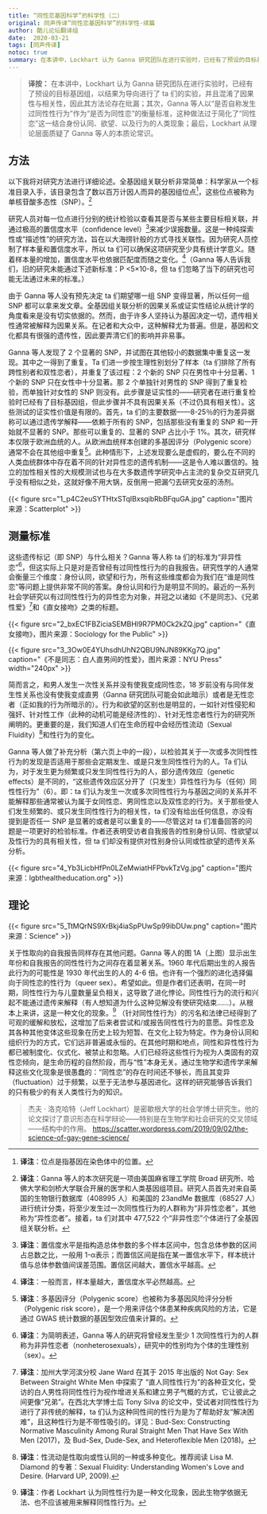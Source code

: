 ```yaml
---
title: “同性恋基因科学”的科学性（二）
original: 同声传译“同性恋基因科学”的科学性·续篇
author: 酷儿论坛翻译组
date:  2020-03-21
tags: [同声传译]
notoc: true
summary: 在本讲中，Lockhart 认为 Ganna 研究团队在进行实验时，已经有了预设的目标基因组，以结果为导向进行了 ta 们的实验，并且混淆了因果性与相关性，因此其方法论存在纰漏。
---
```


> **译按：**
> 在本讲中，Lockhart 认为 Ganna 研究团队在进行实验时，已经有了预设的目标基因组，以结果为导向进行了 ta 们的实验，并且混淆了因果性与相关性，因此其方法论存在纰漏；其次，Ganna 等人以“是否自称发生过同性性行为”作为“是否为同性恋”的衡量标准，这种做法过于简化了“同性恋”这一结合身份认同、欲望、以及行为的人类现象；最后，Lockhart 从理论层面质疑了 Ganna 等人的本质论常识。

## 方法

以下我将对研究方法进行详细论述。全基因组关联分析非常简单：科学家从一个标准目录入手，该目录包含了数以百万计因人而异的基因组位点[^1]，这些位点被称为单核苷酸多态性（SNP）。[^2]

研究人员对每一位点进行分别的统计检验以查看其是否与某些主要目标相关联，并通过极高的置信度水平（confidence level）[^3]来减少误报数量。这是一种纯探索性或“描述性”的研究方法，旨在以大海捞针般的方式寻找关联性。因为研究人员控制了样本量和置信度水平，所以 ta 们可以确保这项研究至少具有统计学意义。随着样本量的增加，置信度水平也依据匹配度而随之变化。[^4]（Ganna 等人告诉我们，旧的研究未能通过下述新标准：P <5×10-8，但 ta 们忽略了当下的研究也可能无法通过未来的标准。）

由于 Ganna 等人没有预先决定 ta 们期望哪一组 SNP 变得显著，所以任何一组 SNP 都可以拿来发文章。全基因组关联分析的因果关系或证实性结论从统计学的角度看来是没有切实依据的。然而，由于许多人坚持认为基因决定一切，遗传相关性通常被解释为因果关系。在记者和大众中，这种解释尤为普遍。但是，基因和文化都具有很强的遗传性，因此要弄清它们的影响并非易事。

Ganna 等人发现了 2 个显著的 SNP，并试图在其他较小的数据集中重复这一发现。其中之一得到了重复。Ta 们进一步按生理性别划分了样本（ta 们排除了所有跨性别者和双性恋者），并重复了该过程：2 个新的 SNP 只在男性中十分显著、1 个新的 SNP 只在女性中十分显著。那 2 个单独针对男性的 SNP 得到了重复检验，而单独针对女性的 SNP 则没有。此步骤是证实性的——研究者在进行重复检验时已经有了目标基因组，但此步骤并不具有因果关系（不过仍具有相关性）。这些测试的证实性价值是有限的。首先，ta 们的主要数据——8-25％的行为差异据称可以通过遗传学解释——依赖于所有的 SNP，包括那些没有重复的 SNP 和一开始就不显著的 SNP。那些可以重复的、显著的 SNP 占比小于 1%。其次，研究样本仅限于欧洲血统的人。从欧洲血统样本创建的多基因评分（Polygenic score）通常不会在其他组中重复[^5]。此种情形下，上述发现要么是虚假的，要么在不同的人类血统群体中存在着不同的针对异性恋的遗传机制——这是令人难以置信的。独立的加性相关性的大规模测试也与在大多数遗传学研究中占主流的复杂交互研究几乎没有相似之处，这就好像不用大锅，反倒用一把漏勺去研究女巫的汤剂。

{{< figure src="1_p4C2euSYTHtxSTqIBxsqibRbBFquGA.jpg" caption="图片来源：Scatterplot" >}}

## 测量标准

这些遗传标记（即 SNP）与什么相关？Ganna 等人称 ta 们的标准为“非异性恋”[^6]，但这实际上只是对是否曾经有过同性性行为的自我报告。研究性学的人通常会衡量三个维度：身份认同，欲望和行为，所有这些维度都会为我们在“谁是同性恋”等问题上提供非常不同的答案。身份认同和行为是明显不同的。最近的一系列社会学研究以有过同性性行为的异性恋为对象，并冠之以诸如《不是同志》、《兄弟性爱》[^7]和《直女接吻》之类的标题。

{{< figure src="2_bxEC1FBZiciaSEMBHl9R7PM0Ck2kZQ.jpg" caption="《直女接吻》，图片来源：Sociology for the Public" >}}

{{< figure src="3_3Ow0E4YUhsdhUhN2QBU9NJN89KKg7Q.jpg" caption="《不是同志：白人直男间的性爱》，图片来源：NYU Press" width="240px" >}}

简而言之，和男人发生一次性关系并没有使我变成同性恋，18 岁前没有与同伴发生性关系也没有使我变成直男（Ganna 研究团队可能会如此暗示）或者是无性恋者（正如我的行为所暗示的）。行为和欲望的区别也是明显的，一如针对性侵犯和强奸、针对性工作（此种的动机可能是经济性的）、针对无性恋者性行为的研究所阐明的。更重要的是，我们知道人们在生命历程中会经历性流动（Sexual Fluidity）[^8]和性行为的变化。

Ganna 等人做了补充分析（第六页上中的一段），以检验其关于一次或多次同性性行为的发现是否适用于那些会定期发生、或是只发生同性性行为的人。Ta 们认为，对于发生更为频繁或只发生同性性行为的人，部分遗传效应（genetic effects）是不同的，“这些遗传效应区分开了（只发生）异性性行为与（任何）同性性行为”（6）。即：ta 们认为发生一次或多次同性性行为与基因之间的关系并不能解释那些通常被认为属于女同性恋、男同性恋以及双性恋的行为。关于那些使人们发生频繁的、或只发生同性性行为的相关性，ta 们没有给出任何信息，亦没有提到是否任一 SNP 是显著的或者是可以重复的——尽管这对 ta 们准备回答的问题是一项更好的检验标准。作者还表明受访者自我报告的性别身份认同、性欲望以及性行为的具有相关性，但 ta 们却没有提供对性别身份认同或性欲望的遗传关系分析。

{{< figure src="4_Yb3LicbHfPn0LZeMwiatHFPbvkTzVg.jpg"  caption="图片来源：lgbthealtheducation.org" >}}

## 理论

{{< figure src="5_TtMQrNS9XrBkj4iaSpPUwSp99ibDUw.png" caption="图片来源：Science" >}}

关于性取向的自我报告同样存在其他问题。Ganna 等人的图 1A（上图）显示出生年份和自我报告的同性性行为之间存在着显著关系。1960 年代后期出生的人报告此行为的可能性是 1930 年代出生的人的 4-6 倍。也许有一个强烈的进化选择偏向于同性恋的性行为（queer sex）。希望如此。但是作者们还表明，在同一时期，同性性行为与儿童数量呈负相关，这导致了进化悖论。同性性行为的流行和兴起不能通过遗传来解释（有人想知道为什么这种见解没有使研究结束……）。从根本上来讲，这是一种文化的现象。[^9]
（针对同性性行为）的污名和法律已经得到了可观的缓解和放松，这增加了后来者尝试和/或报告同性性行为的意愿。异性恋及其各种其他变体这些现象在历史上较为短暂、在文化上较为特定。作为身份认同和组织行为的方式，它们远非普遍或永恒的。在其他时期和地点，同性和异性性行为都已被制度化、仪式化、被禁止和忽略。人们已经将这些性行为视为人类固有的双性恋倾向，是生命历程的自然阶段，而与“性”本身无关。通过生物学和遗传学来解释这些文化现象是很愚蠢的：“同性恋”的存在时间还不够长，而且其变异（fluctuation）过于频繁，以至于无法参与基因进化。这样的研究能够告诉我们的只有极少的有关人类性行为的知识。

> 杰夫 · 洛克哈特（Jeff Lockhart）是密歇根大学的社会学博士研究生。他的论文探讨了意识形态在科学辩论——特别是在生物学和社会研究的交叉领域——结构中的作用。
> https://scatter.wordpress.com/2019/09/02/the-science-of-gay-gene-science/

[^1]: **译注**：位点是指基因在染色体中的位置。  
[^2]: **译注**：Ganna 等人的本次研究是一项由美国麻省理工学院 Broad 研究所、哈佛大学和剑桥大学联合开展的医学和人类基因组项目。研究人员首先对来自英国的生物银行数据库（408995 人）和美国的 23andMe 数据库（68527 人）进行统计分类，将至少发生过一次同性性行为的人群称为“非异性恋者”，其他称为“异性恋者”。接着，ta 们对其中 477,522 个“非异性恋”个体进行了全基因组关联分析。  
[^3]: **译注**：置信度水平是指构造总体参数的多个样本区间中，包含总体参数的区间占总数之比，一般用 1-α表示；而置信区间是指在某一置信水平下，样本统计值与总体参数值间误差范围。置信区间越大，置信水平越高。  
[^4]: **译注**：一般而言，样本量越大，置信度水平必然越高。  
[^5]: **译注**：多基因评分（Polygenic score）也被称为多基因风险评分分析（Polygenic risk score），是一个用来评估个体患某种疾病风险的方法，它是通过 GWAS 统计数据的基因型效应值来计算的。
[^6]: **译注**：为简明表述，Ganna 等人的研究将曾经发生至少 1 次同性性行为的人群称为非异性恋者（nonheterosexuals），研究中的性别均为个体的生理性别（sex）。
[^7]: **译注**：加州大学河滨分校 Jane Ward 在其于 2015 年出版的 Not Gay: Sex Between Straight White Men 中探索了 “直人同性性行为”的各种亚文化，受访的白人男性将同性性行为视作增进关系和建立男子气概的方式，它让彼此之间更像“兄弟”。在西北大学博士后 Tony Silva 的论文中，受试者对同性性行为进行了非传统的解释，ta 们认为这种同性间的性行为是为了帮助好友“解决困难”，且这种性行为是不带性吸引的。详见：Bud-Sex: Constructing Normative Masculinity Among Rural Straight Men That Have Sex With Men (2017)，及 Bud-Sex, Dude-Sex, and Heteroflexible Men (2018)。
[^8]: **译注**：性流动是性取向或性认同的一种或多种变化。推荐阅读 Lisa M. Diamond 的专著：Sexual Fluidity: Understanding Women's Love and Desire. (Harvard UP, 2009).
[^9]: **译注**：作者 Lockhart 认为同性性行为是一种文化现象，因此生物学依据无法、也不应该被用来解释同性性行为。